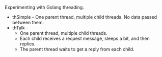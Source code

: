 Experimenting with Golang threading.

* thSimple - One parent thread, multiple child threads. No data passed between them.
* thTalk -
  - One parent thread, multiple child threads.
  - Each child receives a request message, sleeps a bit, and then replies.
  - The parent thread waits to get a reply from each child.

